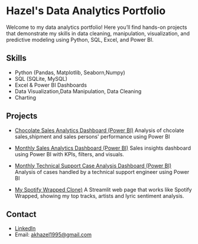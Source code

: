 # Hazel's Data Analytics Portfolio

Welcome to my data analytics portfolio! Here you’ll find hands-on projects that demonstrate my skills in data cleaning, manipulation, visualization, and predictive modeling using Python, SQL, Excel, and Power BI.

## Skills
- Python (Pandas, Matplotlib, Seaborn,Numpy)
- SQL (SQLite, MySQL)
- Excel & Power BI Dashboards
- Data Visualization,Data Manipulation, Data Cleaning 
- Charting

## Projects
- [Chocolate Sales Analytics Dashboard (Power BI)](https://hazelarasu.github.io/Awesome-Chocolates-Sales-Analysis/)
Analysis of chcolate sales,shipment and sales persons' performance using Power BI

- [Monthly Sales Analytics Dashboard (Power BI)](https://hazelarasu.github.io/Monthly-Sales-Analytics-Dashboard/)
Sales insights dashboard using Power BI with KPIs, filters, and visuals.

- [Monthly Technical Support Case Analysis Dashboard (Power BI)](https://hazelarasu.github.io/Monthly-Technical-Support-Case-Analysis/)
Analysis of cases handled by a technical support engineer using Power BI

- [My Spotify Wrapped Clone)](https://hazelarasu.github.io/Monthly-Technical-Support-Case-Analysis/)
A Streamlit web page that works like Spotify Wrapped, showing my top tracks, artists and lyric sentiment analysis.
## Contact
- [LinkedIn](https://www.linkedin.com/in/hazelarasu/)
- Email: akhazel1995@gmail.com
